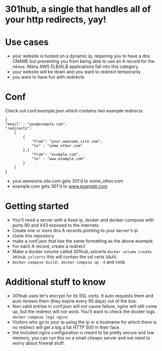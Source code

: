# 301hub, a single that handles all of your http redirects, yay!

# Use cases

- your website is hosted on a dynamic ip, requiring you to have a dns CNAME but preventing you from being able to use an A record for the nexus.  Many AWS ELB/ALB applications fall into this category.
- your website will be down and you want to redirect temporarily
- you want to have fun with redirects


# Conf

Check out conf.example.json which contains two example redirects

```
{
"email" : "you@example.com",
"redirects": 
    [
        {
            "from": "your.awesome.site.com",
            "to" : "some_other.com"
        },{
            "from": "example.com",
            "to" : "www.example.com"
        }
    ]
}
```

- your.awesome.site.com gets 301'd to some_other.com
- example.com gets 301'd to www.example.com

# Getting started

* You'll need a server with a fixed ip, docker and docker-compose with ports 80 and 443 exposed to the internets
* Create one or more dns A records pointing to your server's ip
* clone this repository
* make a conf.json that has the same formatting as the above example.
* For each A record, create a redirect
* Make a docker volume called 301hub_sslcerts `docker volume create 301hub_sslcerts` this will contain the ssl certs (duh)
* `docker-compose build; docker-compose up -d` and voilà

# Additional stuff to know
* 301hub uses let's encrypt for its SSL certs.  It auto requests them and auto renews them (they expire every 90 days) out of the box.
* Non valid entries in conf.json will not cause failure, nginx will still come up, but the redirect will not work.  You'll want to check the docker logs `docker-compose logs nginx`
* Visitors who go to your ip using the ip or a hostname for which there is no redirect will get a big a fat HTTP 500 in their face.
* the included nginx configuration is meant to be pretty secure and low memory, you can run this on a small cheapo server and not need to worry about firewall stuff.  
